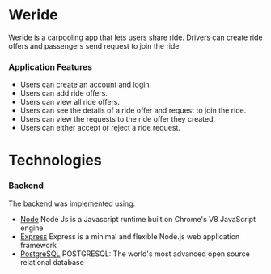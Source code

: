 

#  Weride
Weride is a carpooling app that lets users share ride. Drivers can create ride offers and passengers send request to join the ride

### Application Features 
- Users can create an account and login.
- Users can add ride offers.
- Users can view all ride offers.
- Users can see the details of a ride offer and request to join the ride.
- Users can view the requests to the ride offer they created.
- Users can either accept or reject a ride request.

# Technologies

### Backend
The backend was implemented using:

- [Node](https://nodejs.org/en/) Node Js is a Javascript runtime built on Chrome's V8 JavaScript engine
- [Express]() Express is a minimal and flexible Node.js web application framework
- [PostgreSQL]() POSTGRESQL: The world's most advanced open source relational database
